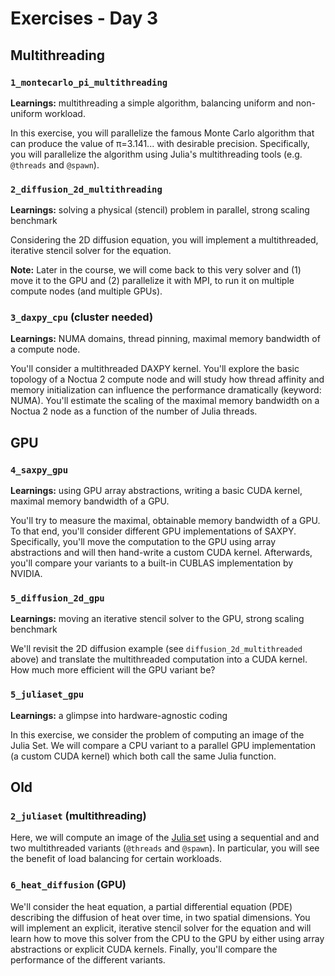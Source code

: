 # Exercises - Day 3

## Multithreading

### `1_montecarlo_pi_multithreading`

**Learnings:** multithreading a simple algorithm, balancing uniform and non-uniform workload.

In this exercise, you will parallelize the famous Monte Carlo algorithm that can produce the value of π=3.141... with desirable precision. Specifically, you will parallelize the algorithm using Julia's multithreading tools (e.g. `@threads` and `@spawn`).

### `2_diffusion_2d_multithreading`

**Learnings:** solving a physical (stencil) problem in parallel, strong scaling benchmark

Considering the 2D diffusion equation, you will implement a multithreaded, iterative stencil solver for the equation.

**Note:** Later in the course, we will come back to this very solver and (1) move it to the GPU and (2) parallelize it with MPI, to run it on multiple compute nodes (and multiple GPUs).

### `3_daxpy_cpu` (cluster needed)

**Learnings:** NUMA domains, thread pinning, maximal memory bandwidth of a compute node.

You'll consider a multithreaded DAXPY kernel. You'll explore the basic topology of a Noctua 2 compute node and will study how thread affinity and memory initialization can influence the performance dramatically (keyword: NUMA). You'll estimate the scaling of the maximal memory bandwidth on a Noctua 2 node as a function of the number of Julia threads.

## GPU

### `4_saxpy_gpu`

**Learnings:** using GPU array abstractions, writing a basic CUDA kernel, maximal memory bandwidth of a GPU.

You'll try to measure the maximal, obtainable memory bandwidth of a GPU. To that end, you'll consider different GPU implementations of SAXPY. Specifically, you'll move the computation to the GPU using array abstractions and will then hand-write a custom CUDA kernel. Afterwards, you'll compare your variants to a built-in CUBLAS implementation by NVIDIA.

### `5_diffusion_2d_gpu`

**Learnings:** moving an iterative stencil solver to the GPU, strong scaling benchmark

We'll revisit the 2D diffusion example (see `diffusion_2d_multithreaded` above) and translate the multithreaded computation into a CUDA kernel. How much more efficient will the GPU variant be?

### `5_juliaset_gpu`

**Learnings:** a glimpse into hardware-agnostic coding

In this exercise, we consider the problem of computing an image of the Julia Set. We will compare a CPU variant to a parallel GPU implementation (a custom CUDA kernel) which both call the same Julia function.















## Old

### `2_juliaset` (multithreading)

Here, we will compute an image of the [Julia set](https://en.wikipedia.org/wiki/Julia_set) using a sequential and and two multithreaded variants (`@threads` and `@spawn`). In particular, you will see the benefit of load balancing for certain workloads.

### `6_heat_diffusion` (GPU)

We'll consider the heat equation, a partial differential equation (PDE) describing the diffusion of heat over time, in two spatial dimensions. You will implement an explicit, iterative stencil solver for the equation and will learn how to move this solver from the CPU to the GPU by either using array abstractions or explicit CUDA kernels. Finally, you'll compare the performance of the different variants.

